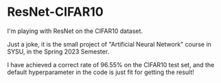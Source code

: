 # ResNet-CIFAR10

I'm playing with ResNet on the CIFAR10 dataset.

Just a joke, it is the small project of "Artificial Neural Network" course in SYSU, in the Spring 2023 Semester.

I have achieved a correct rate of 96.55% on the CIFAR10 test set, and the default hyperparameter in the code is just fit for getting the result!



